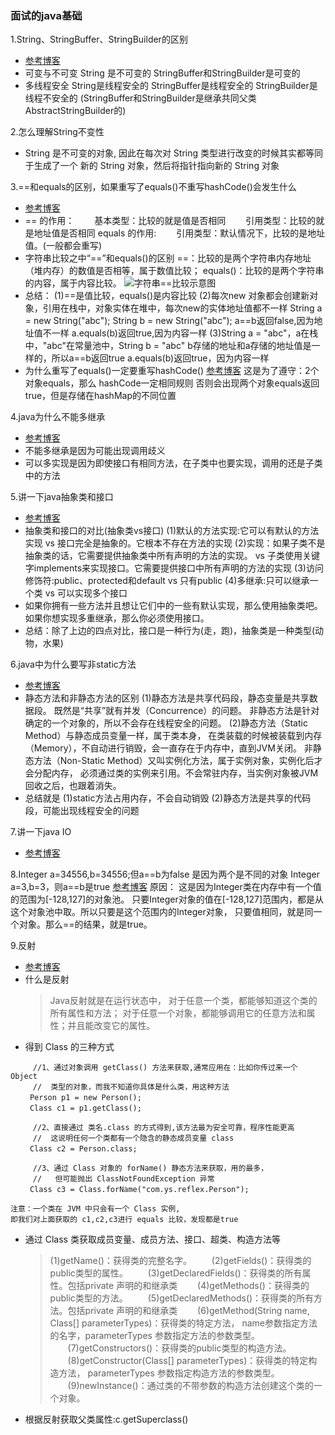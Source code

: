 ### 面试的java基础

1.String、StringBuffer、StringBuilder的区别
   - [参考博客](https://www.cnblogs.com/xudong-bupt/p/3961159.html)
   - 可变与不可变
     String 是不可变的
     StringBuffer和StringBuilder是可变的
   - 多线程安全
     String是线程安全的
     StringBuffer是线程安全的
     StringBuilder是线程不安全的
     (StringBuffer和StringBuilder是继承共同父类AbstractStringBuilder的)

2.怎么理解String不变性 
   -  String 是不可变的对象, 因此在每次对 String 类型进行改变的时候其实都等同于生成了一个
      新的 String 对象，然后将指针指向新的 String 对象

3.==和equals的区别，如果重写了equals()不重写hashCode()会发生什么
   - [参考博客](https://www.cnblogs.com/smyhvae/p/3929585.html)
   - == 的作用：
     　　基本类型：比较的就是值是否相同
     　　引用类型：比较的就是地址值是否相同
     equals 的作用:
     　　引用类型：默认情况下，比较的是地址值。(一般都会重写)
   - 字符串比较之中“==”和equals()的区别
     ==：比较的是两个字符串内存地址（堆内存）的数值是否相等，属于数值比较；
     equals()：比较的是两个字符串的内容，属于内容比较。
   ![字符串==比较示意图](https://images0.cnblogs.com/blog/641601/201408/221553240496054.png)
   - 总结：
     (1)==是值比较，equals()是内容比较
     (2)每次new 对象都会创建新对象，引用在栈中，对象实体在堆中，每次new的实体地址值都不一样
        String a = new String("abc");
        String b = new String("abc");
        a==b返回false,因为地址值不一样
        a.equals(b)返回true,因为内容一样
     (3)String a = "abc"，a在栈中，"abc"在常量池中，String b = "abc"
        b存储的地址和a存储的地址值是一样的，所以a==b返回true
        a.equals(b)返回true，因为内容一样
   - 为什么重写了equals()一定要重写hashCode()
     [参考博客](https://www.cnblogs.com/ouym/p/8963219.html)
     这是为了遵守：2个对象equals，那么 hashCode一定相同规则
     否则会出现两个对象equals返回true，但是存储在hashMap的不同位置

4.java为什么不能多继承 
   - [参考博客](https://blog.csdn.net/qq_36084640/article/details/83903252)
   - 不能多继承是因为可能出现调用歧义
   - 可以多实现是因为即使接口有相同方法，在子类中也要实现，调用的还是子类中的方法

5.讲一下java抽象类和接口 
   - [参考博客](http://www.importnew.com/12399.html)
   - 抽象类和接口的对比(抽象类vs接口)
     (1)默认的方法实现:它可以有默认的方法实现 vs 接口完全是抽象的。它根本不存在方法的实现
     (2)实现：如果子类不是抽象类的话，它需要提供抽象类中所有声明的方法的实现。 
          vs
          子类使用关键字implements来实现接口。它需要提供接口中所有声明的方法的实现
     (3)访问修饰符:public、protected和default vs 只有public
     (4)多继承:只可以继承一个类 vs 可以实现多个接口 
   - 如果你拥有一些方法并且想让它们中的一些有默认实现，那么使用抽象类吧。
     如果你想实现多重继承，那么你必须使用接口。
   - 总结：除了上边的四点对比，接口是一种行为(走，跑)，抽象类是一种类型(动物，水果)

6.java中为什么要写非static方法
   - [参考博客](https://blog.csdn.net/shengzhu1/article/details/70233057) 
   - 静态方法和非静态方法的区别
     (1)静态方法是共享代码段，静态变量是共享数据段。
        既然是“共享”就有并发（Concurrence）的问题。
        非静态方法是针对确定的一个对象的，所以不会存在线程安全的问题。
     (2)静态方法（Static Method）与静态成员变量一样，属于类本身，
        在类装载的时候被装载到内存（Memory），不自动进行销毁，会一直存在于内存中，直到JVM关闭。
        非静态方法（Non-Static Method）又叫实例化方法，属于实例对象，实例化后才会分配内存，
        必须通过类的实例来引用。不会常驻内存，当实例对象被JVM 回收之后，也跟着消失。 
   - 总结就是
     (1)static方法占用内存，不会自动销毁
     (2)静态方法是共享的代码段，可能出现线程安全的问题

7.讲一下java IO
   - [参考博客](https://www.cnblogs.com/fysola/p/6123947.html)
   
8.Integer a=34556,b=34556;但a==b为false 是因为两个是不同的对象
  Integer a=3,b=3，则a==b是true
  [参考博客](https://blog.csdn.net/u011368551/article/details/81219590)
  原因：
  这是因为Integer类在内存中有一个值的范围为[-128,127]的对象池。
  只要Integer对象的值在[-128,127]范围内，都是从这个对象池中取。所以只要是这个范围内的Integer对象，
  只要值相同，就是同一个对象。那么==的结果，就是true。
  
9.反射
  - [参考博客](https://www.cnblogs.com/ysocean/p/6516248.html)
  - 什么是反射
    > Java反射就是在运行状态中，
      对于任意一个类，都能够知道这个类的所有属性和方法；
      对于任意一个对象，都能够调用它的任意方法和属性；并且能改变它的属性。
  - 得到 Class 的三种方式
  ```
       //1、通过对象调用 getClass() 方法来获取,通常应用在：比如你传过来一个 Object
       //  类型的对象，而我不知道你具体是什么类，用这种方法
   　　Person p1 = new Person();
   　　Class c1 = p1.getClass();
               
       //2、直接通过 类名.class 的方式得到,该方法最为安全可靠，程序性能更高
       //  这说明任何一个类都有一个隐含的静态成员变量 class
   　　Class c2 = Person.class;
               
       //3、通过 Class 对象的 forName() 静态方法来获取，用的最多，
       //   但可能抛出 ClassNotFoundException 异常
   　　Class c3 = Class.forName("com.ys.reflex.Person");
  ```
    注意：一个类在 JVM 中只会有一个 Class 实例,
    即我们对上面获取的 c1,c2,c3进行 equals 比较，发现都是true
  - 通过 Class 类获取成员变量、成员方法、接口、超类、构造方法等
     > (1)getName()：获得类的完整名字。
    　　(2)getFields()：获得类的public类型的属性。
    　　(3)getDeclaredFields()：获得类的所有属性。包括private 声明的和继承类
    　　(4)getMethods()：获得类的public类型的方法。
    　　(5)getDeclaredMethods()：获得类的所有方法。包括private 声明的和继承类
    　　(6)getMethod(String name, Class[] parameterTypes)：获得类的特定方法，
       name参数指定方法的名字，parameterTypes 参数指定方法的参数类型。
    　　(7)getConstructors()：获得类的public类型的构造方法。
    　　(8)getConstructor(Class[] parameterTypes)：获得类的特定构造方法，
       parameterTypes 参数指定构造方法的参数类型。
    　　(9)newInstance()：通过类的不带参数的构造方法创建这个类的一个对象。
  - 根据反射获取父类属性:c.getSuperclass()
  

